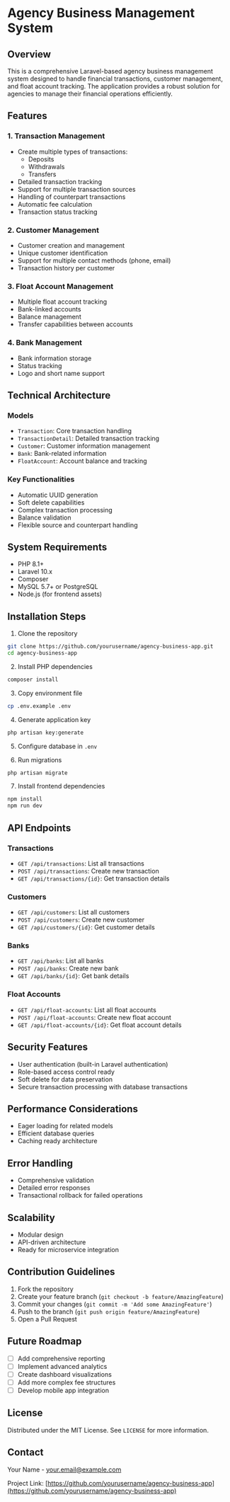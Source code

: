 # Agency Business Management System

## Overview

This is a comprehensive Laravel-based agency business management system designed to handle financial transactions, customer management, and float account tracking. The application provides a robust solution for agencies to manage their financial operations efficiently.

## Features

### 1. Transaction Management
- Create multiple types of transactions:
  - Deposits
  - Withdrawals
  - Transfers
- Detailed transaction tracking
- Support for multiple transaction sources
- Handling of counterpart transactions
- Automatic fee calculation
- Transaction status tracking

### 2. Customer Management
- Customer creation and management
- Unique customer identification
- Support for multiple contact methods (phone, email)
- Transaction history per customer

### 3. Float Account Management
- Multiple float account tracking
- Bank-linked accounts
- Balance management
- Transfer capabilities between accounts

### 4. Bank Management
- Bank information storage
- Status tracking
- Logo and short name support

## Technical Architecture

### Models
- `Transaction`: Core transaction handling
- `TransactionDetail`: Detailed transaction tracking
- `Customer`: Customer information management
- `Bank`: Bank-related information
- `FloatAccount`: Account balance and tracking

### Key Functionalities
- Automatic UUID generation
- Soft delete capabilities
- Complex transaction processing
- Balance validation
- Flexible source and counterpart handling

## System Requirements

- PHP 8.1+
- Laravel 10.x
- Composer
- MySQL 5.7+ or PostgreSQL
- Node.js (for frontend assets)

## Installation Steps

1. Clone the repository
```bash
git clone https://github.com/yourusername/agency-business-app.git
cd agency-business-app
```

2. Install PHP dependencies
```bash
composer install
```

3. Copy environment file
```bash
cp .env.example .env
```

4. Generate application key
```bash
php artisan key:generate
```

5. Configure database in `.env`

6. Run migrations
```bash
php artisan migrate
```

7. Install frontend dependencies
```bash
npm install
npm run dev
```

## API Endpoints

### Transactions
- `GET /api/transactions`: List all transactions
- `POST /api/transactions`: Create new transaction
- `GET /api/transactions/{id}`: Get transaction details

### Customers
- `GET /api/customers`: List all customers
- `POST /api/customers`: Create new customer
- `GET /api/customers/{id}`: Get customer details

### Banks
- `GET /api/banks`: List all banks
- `POST /api/banks`: Create new bank
- `GET /api/banks/{id}`: Get bank details

### Float Accounts
- `GET /api/float-accounts`: List all float accounts
- `POST /api/float-accounts`: Create new float account
- `GET /api/float-accounts/{id}`: Get float account details

## Security Features
- User authentication (built-in Laravel authentication)
- Role-based access control ready
- Soft delete for data preservation
- Secure transaction processing with database transactions

## Performance Considerations
- Eager loading for related models
- Efficient database queries
- Caching ready architecture

## Error Handling
- Comprehensive validation
- Detailed error responses
- Transactional rollback for failed operations

## Scalability
- Modular design
- API-driven architecture
- Ready for microservice integration

## Contribution Guidelines
1. Fork the repository
2. Create your feature branch (`git checkout -b feature/AmazingFeature`)
3. Commit your changes (`git commit -m 'Add some AmazingFeature'`)
4. Push to the branch (`git push origin feature/AmazingFeature`)
5. Open a Pull Request

## Future Roadmap
- [ ] Add comprehensive reporting
- [ ] Implement advanced analytics
- [ ] Create dashboard visualizations
- [ ] Add more complex fee structures
- [ ] Develop mobile app integration

## License
Distributed under the MIT License. See `LICENSE` for more information.

## Contact
Your Name - your.email@example.com

Project Link: [https://github.com/yourusername/agency-business-app](https://github.com/yourusername/agency-business-app)